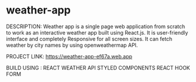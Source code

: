 # weather-app
DESCRIPTION:
Weather app is a single page web application from scratch to work as an interactive weather app built using React.js. It is user-friendly interface and completely Responsive for all screen sizes. It can fetch weather by city names by using openweathermap API.

PROJECT LINK: https://weather-app-ef67a.web.app 

BUILD USING :
REACT
WEATHER API
STYLED COMPONENTS
REACT HOOK FORM
